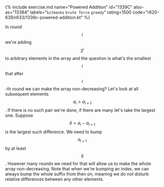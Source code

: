 {% include exercise.md name="Powered Addition" id="1339C" also-as="1338A" labels="`bitmasks` `brute force` `greedy`" rating=1500 code="r620-639/r633/1339c-powered-addition.kt" %}

In round $$i$$ we're adding $$2^i$$ to arbitrary elements in the array and the question is what's the smallest $$i$$ that after $$i$$-th round we can make the array non-decreasing?  Let's look at all subsequent elements $$a_i > a_{i+1}$$.  If there is no such pair we're done, if there are many let's take the largest one.  Suppose $$\delta = a_i - a_{i+1}$$ is the largest such difference.  We need to bump $$a_{i+1}$$ by at least $$\delta$$.  However many rounds we need for that will allow us to make the whole array non-decreasing.  Note that when we're bumping an index, we can always bump the whole suffix from then on, meaning we do not disturb relative differences between any other elements.
